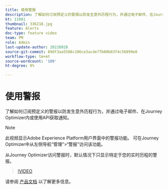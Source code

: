 ```yaml
---
title: 使用警报
description: 了解如何订阅预定义的警报以防发生意外历程行为，并通过电子邮件、在Journey Optimizer内或使用API获取通知。
kt: 11081
thumbnail: 336218.jpg
feature: Alerts
doc-type: feature video
team: PM
role: Admin
last-update-author: 20220928
source-git-commit: 89df3aa5588c106ce3acde7fb08b03f4c56899e8
workflow-type: tm+mt
source-wordcount: '109'
ht-degree: 0%

---
```



# 使用警报

了解如何订阅预定义的警报以防发生意外历程行为，并通过电子邮件、在Journey Optimizer内或使用API获取通知。

>[!NOTE]
>
>此视频显示Adobe Experience Platform用户界面中的警报功能。 可在Journey Optimizer中从左侧导航“管理”>“警报”访问该功能。
>
>
>从Journey Optimizer访问警报时，默认情况下只显示特定于您的实时历程的警报。

>[!VIDEO](https://video.tv.adobe.com/v/336218?quality=12)

请参阅 [产品文档](https://experienceleague.adobe.com/docs/journey-optimizer/using/reporting/alerts.html?lang=en) 以了解更多信息。
